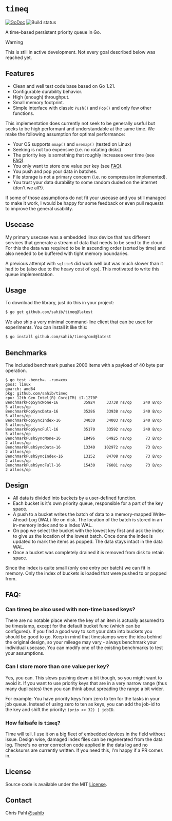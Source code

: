# ``timeq``

[![GoDoc](https://godoc.org/github.com/sahib/timeq?status.svg)](https://godoc.org/github.com/sahib/timeq)
![Build status](https://github.com/sahib/timeq/actions/workflows/go.yml/badge.svg)

A time-based persistent priority queue in Go.

> [!WARNING]
> This is still in active development. Not every goal described below was reached yet.

## Features

- Clean and well test code base based on Go 1.21.
- Configurable durability behavior.
- High (enough) throughput.
- Small memory footprint.
- Simple interface with classic `Push()` and `Pop()` and only
  few other functions.

This implementation does currently not seek to be generally useful but seeks to
be high performant and understandable at the same time. We make the following
assumption for optimal performance:

- Your OS supports `mmap()` and `mremap()` (tested on Linux)
- Seeking is not too expensive (i.e. no rotating disks)
- The priority key is something that roughly increases over time (see [FAQ](#FAQ)).
- You only want to store one value per key (see [FAQ](#FAQ)).
- You push and pop your data in batches.
- File storage is not a primary concern (i.e. no compression implemented).
- You trust your data durability to some random duded on the internet (don't we all?).

If some of those assumptions do not fit your usecase and you still managed to make it work,
I would be happy for some feedback or even pull requests to improve the general usability.
## Usecase

My primary usecase was a embedded linux device that has different services that generate
a stream of data that needs to be send to the cloud. For this the data was required to be
in ascending order (sorted by time) and also needed to be buffered with tight memory boundaries.

A previous attempt with ``sqlite3`` did work well but was much slower than it had to be (also
due to the heavy cost of ``cgo``). This motivated to write this queue implementation.

## Usage

To download the library, just do this in your project:

```bash
$ go get github.com/sahib/timeq@latest
```

We also ship a very minimal command-line client that can be used for experiments.
You can install it like this:

```bash
$ go install github.com/sahib/timeq/cmd@latest
```

## Benchmarks

The included benchmark pushes 2000 items with a payload of 40 byte per operation.

```
$ go test -bench=. -run=xxx
goos: linux
goarch: amd64
pkg: github.com/sahib/timeq
cpu: 12th Gen Intel(R) Core(TM) i7-1270P
BenchmarkPopSyncNone-16      	  35924	    33738 ns/op	    240 B/op	      5 allocs/op
BenchmarkPopSyncData-16      	  35286	    33938 ns/op	    240 B/op	      5 allocs/op
BenchmarkPopSyncIndex-16     	  34030	    34003 ns/op	    240 B/op	      5 allocs/op
BenchmarkPopSyncFull-16      	  35170	    33592 ns/op	    240 B/op	      5 allocs/op
BenchmarkPushSyncNone-16     	  18496	    64925 ns/op	     73 B/op	      2 allocs/op
BenchmarkPushSyncData-16     	  13340	   102972 ns/op	     73 B/op	      2 allocs/op
BenchmarkPushSyncIndex-16    	  13152	    84708 ns/op	     73 B/op	      2 allocs/op
BenchmarkPushSyncFull-16     	  15430	    76081 ns/op	     73 B/op	      2 allocs/op
```

## Design

* All data is divided into buckets by a user-defined function.
* Each bucket is it's own priority queue, responsible for a part of the key space.
* A push to a bucket writes the batch of data to a memory-mapped
  Write-Ahead-Log (WAL) file on disk. The location of the batch is stored in an
  in-memory index and to a index WAL.
* On pop we select the bucket with the lowest key first and ask the index to give
  us the location of the lowest batch. Once done the index is updated to mark the
  items as popped. The data stays intact in the data WAL.
* Once a bucket was completely drained it is removed from disk to retain space.

Since the index is quite small (only one entry per batch) we can fit in memory.
Only the index of buckets is loaded that were pushed to or popped from.

## FAQ:

### Can timeq be also used with non-time based keys?

There are no notable place where the key of an item is actually assumed to be
timestamp, except for the default bucket func (which can be configured). If you
find a good way to sort your data into buckets you should be good to go. Keep
in mind that timestamps were the idea behind the original design, so your
mileage may vary - always benchmark your individual usecase. You can modify one
of the existing benchmarks to test your assumptions.

### Can I store more than one value per key?

Yes, you can. This slows pushing down a bit though, so you might want to avoid
it. If you want to use priority keys that are in a very narrow range (thus many
duplicates) then you can think about spreading the range a bit wider.

For example: You have priority keys from zero to ten for the tasks in your job
queue. Instead of using zero to ten as keys, you can add the job-id to the key
and shift the priority: ``(prio << 32) | jobID``.

### How failsafe is ``timeq``?

Time will tell. I use it on a big fleet of embedded devices in the field
without issue. Design wise, damaged index files can be regenerated from the
data log. There's no error correction code applied in the data log and no
checksums are currently written. If you need this, I'm happy if a PR comes in.

## License

Source code is available under the MIT [License](/LICENSE).

## Contact

Chris Pahl [@sahib](https://github.com/sahib)
